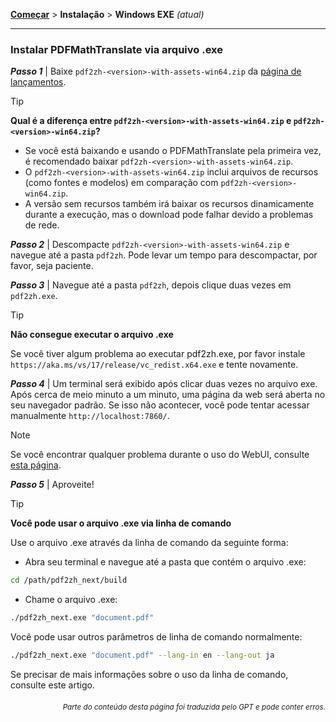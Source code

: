 [**Começar**](./getting-started.md) > **Instalação** > **Windows EXE** _(atual)_

---

### Instalar PDFMathTranslate via arquivo .exe

***Passo 1*** | Baixe `pdf2zh-<version>-with-assets-win64.zip` da [página de lançamentos](https://github.com/PDFMathTranslate/PDFMathTranslate-next/releases).

> [!TIP]
> **Qual é a diferença entre `pdf2zh-<version>-with-assets-win64.zip` e `pdf2zh-<version>-win64.zip`?**
>
> - Se você está baixando e usando o PDFMathTranslate pela primeira vez, é recomendado baixar `pdf2zh-<version>-with-assets-win64.zip`.
> - O `pdf2zh-<version>-with-assets-win64.zip` inclui arquivos de recursos (como fontes e modelos) em comparação com `pdf2zh-<version>-win64.zip`.
> - A versão sem recursos também irá baixar os recursos dinamicamente durante a execução, mas o download pode falhar devido a problemas de rede.

***Passo 2*** | Descompacte `pdf2zh-<version>-with-assets-win64.zip` e navegue até a pasta `pdf2zh`. Pode levar um tempo para descompactar, por favor, seja paciente.

***Passo 3*** | Navegue até a pasta `pdf2zh`, depois clique duas vezes em `pdf2zh.exe`.

> [!TIP]
> **Não consegue executar o arquivo .exe**
>
> Se você tiver algum problema ao executar pdf2zh.exe, por favor instale `https://aka.ms/vs/17/release/vc_redist.x64.exe` e tente novamente.

***Passo 4*** | Um terminal será exibido após clicar duas vezes no arquivo exe. Após cerca de meio minuto a um minuto, uma página da web será aberta no seu navegador padrão. Se isso não acontecer, você pode tentar acessar manualmente `http://localhost:7860/`.

> [!NOTE]
>
> Se você encontrar qualquer problema durante o uso do WebUI, consulte [esta página](./USAGE_webui.md).

***Passo 5*** | Aproveite!

> [!TIP]
> **Você pode usar o arquivo .exe via linha de comando**
>
> Use o arquivo .exe através da linha de comando da seguinte forma:
>
> - Abra seu terminal e navegue até a pasta que contém o arquivo .exe:
>
> ```bash
> cd /path/pdf2zh_next/build
> ```
>
> - Chame o arquivo .exe:
>
> ```bash
> ./pdf2zh_next.exe "document.pdf"
> ```
>
> Você pode usar outros parâmetros de linha de comando normalmente:
>
> ```bash
> ./pdf2zh_next.exe "document.pdf" --lang-in en --lang-out ja
> ```
>
> Se precisar de mais informações sobre o uso da linha de comando, consulte este artigo.

<div align="right"> 
<h6><small>Parte do conteúdo desta página foi traduzida pelo GPT e pode conter erros.</small></h6>